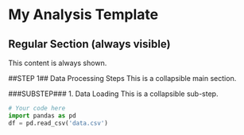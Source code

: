 # My Analysis Template

## Regular Section (always visible)
This content is always shown.

##STEP 1## Data Processing Steps
This is a collapsible main section.

###SUBSTEP### 1. Data Loading
This is a collapsible sub-step.

```python
# Your code here
import pandas as pd
df = pd.read_csv('data.csv')
```
